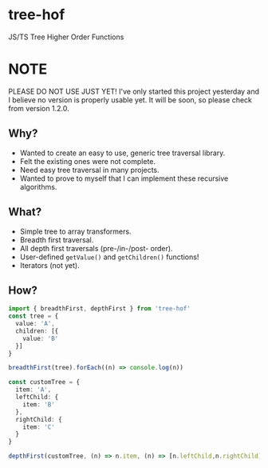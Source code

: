 # tree-hof
JS/TS Tree Higher Order Functions

# NOTE

PLEASE DO NOT USE JUST YET! I've only started this project yesterday and I believe no version is properly usable yet. It will be soon, so please check from version 1.2.0.

## Why?

 * Wanted to create an easy to use, generic tree traversal library.
 * Felt the existing ones were not complete.
 * Need easy tree traversal in many projects.
 * Wanted to prove to myself that I can implement these recursive algorithms.

## What?

 * Simple tree to array transformers.
 * Breadth first traversal.
 * All depth first traversals (pre-/in-/post- order).
 * User-defined ```getValue()``` and ```getChildren()``` functions!
 * Iterators (not yet).

## How?

```typescript
import { breadthFirst, depthFirst } from 'tree-hof'
const tree = {
  value: 'A',
  children: [{
    value: 'B'
  }]
}

breadthFirst(tree).forEach((n) => console.log(n))

const customTree = {
  item: 'A',
  leftChild: {
    item: 'B'
  },
  rightChild: {
    item: 'C'
  }
}

depthFirst(customTree, (n) => n.item, (n) => [n.leftChild,n.rightChild]).map((v) => console.log(v))
```
